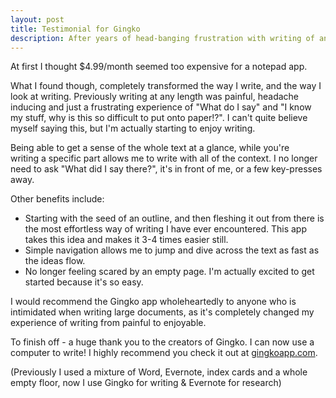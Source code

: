 ```yaml
---
layout: post
title: Testimonial for Gingko
description: After years of head-banging frustration with writing of any length, I've found a way to enjoy writing. 
---
```


At first I thought $4.99/month seemed too expensive for a notepad app.

[//]: # "What did you find as a result of buying this product/service"

What I found though, completely transformed the way I write, and the way I look at writing. Previously writing at any length was painful, headache inducing and just a frustrating experience of "What do I say" and "I know my stuff, why is this so difficult to put onto paper!?". I can't quite believe myself saying this, but I'm actually starting to enjoy writing.

[//]: # "What specific feature did you like most about this product/service"

Being able to get a sense of the whole text at a glance, while you're writing a specific part allows me to write with all of the context. I no longer need to ask "What did I say there?", it's in front of me, or a few key-presses away.

[//]: # "What would be three other benefits about this product/service?"

Other benefits include:
 - Starting with the seed of an outline, and then fleshing it out from there is the most effortless way of writing I have ever encountered. This app takes this idea and makes it 3-4 times easier still.
 - Simple navigation allows me to jump and dive across the text as fast as the ideas flow.
 - No longer feeling scared by an empty page. I'm actually excited to get started because it's so easy.


[//]: # "Would you recommend this product/service? If so, why?"

I would recommend the Gingko app wholeheartedly to anyone who is intimidated when writing large documents, as it's completely changed my experience of writing from painful to enjoyable.



[//]: # "Is there anything you would like to add?"

To finish off - a huge thank you to the creators of Gingko. I can now use a computer to write! I highly recommend you check it out at [gingkoapp.com](https://gingkoapp.com/?ref=346849eb).

(Previously I used a mixture of Word, Evernote, index cards and a whole empty floor, now I use Gingko for writing & Evernote for research)